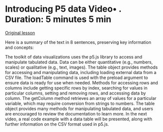 # Introducing P5 data Video• . Duration: 5 minutes 5 min

[Original lesson](https://www.coursera.org/learn/uol-introduction-to-programming-2/lecture/meXhl/introducing-p5-data)

Here is a summary of the text in 8 sentences, preserving key information and concepts:

The toolkit of data visualizations uses the p5.js library to access and manipulate tabulated data. Data can be either quantitative (e.g., numbers, scales) or qualitative (e.g., text, images). The table object provides methods for accessing and manipulating data, including loading external data from a CSV file. The loadTable command is used with the preload argument to ensure data is ready for use when needed. Methods for accessing rows and columns include getting specific rows by index, searching for values in particular columns, setting and removing rows, and accessing data by column. The getColumn method retrieves an array of values for a particular variable, which may require conversion from strings to numbers. The table object provides many methods for manipulating tabulated data, and users are encouraged to review the documentation to learn more. In the next video, a real code example with a data table will be presented, along with further information on the CSV format used in p5.js.

